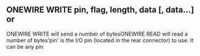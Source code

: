 ## ONEWIRE WRITE pin, flag, length, data [, data…] or

ONEWIRE WRITE will send a number of bytesONEWIRE READ will read a number of bytes'pin' is the I/O pin (located in the rear connector) to use. It can be any pin